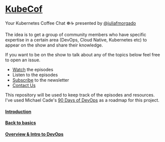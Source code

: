 # [KubeCof](https://twitter.com/kubecof)
<!-- 
<p align="center">
 <img src="logo.png?raw=true" alt="KubeCof Logo" width="30%" height="30%" />
</p> -->

Your Kubernetes Coffee Chat ☸️☕️ presented by [@juliafmorgado](https://twitter.com/juliafmorgado)

The idea is to get a group of community members who have specific expertise in a certain area (DevOps, Cloud Native, Kubernetes etc) to appear on the show and share their knowledge.

If you want to be on the show to talk about any of the topics below feel free to open an issue.

- [Watch](https://www.youtube.com/juliafmorgado) the episodes <br>
- Listen to the episodes<br>
- [Subscribe](https://www.getrevue.co/profile/juliafmorgado) to the newsletter<br>
- [Contact Us](kubecof@gmail.com)

This repository will be used to keep track of the episodes and resources. I've used Michael Cade's [90 Days of DevOps](https://github.com/MichaelCade/90DaysOfDevOps/blob/main/README.md) as a roadmap for this project.

#### [Introduction](https://github.com/juliafmorgado/KubeCof/blob/main/Roadmap/Intro.md)

#### [Back to basics](https://github.com/juliafmorgado/KubeCof/blob/main/Roadmap/Back-to-basics.md)

#### [Overview & Intro to DevOps](https://github.com/juliafmorgado/KubeCof/blob/main/Roadmap/Intro-DevOps.md)




